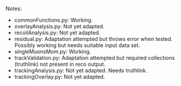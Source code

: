 Notes:
 - commonFunctions.py: Working.
 - overlayAnalysis.py: Not yet adapted.
 - recoilAnalysis.py: Not yet adapted.
 - residual.py: Adaptation attempted but throws error when tested. Possibly working but needs suitable input data set.
 - singleMuonsMom.py: Working.
 - trackValidation.py: Adaptation attempted but required collections (truthlink) not present in reco output.
 - trackingAnalysis.py: Not yet adapted. Needs truthlink.
 - trackingOverlay.py: Not yet adapted.
